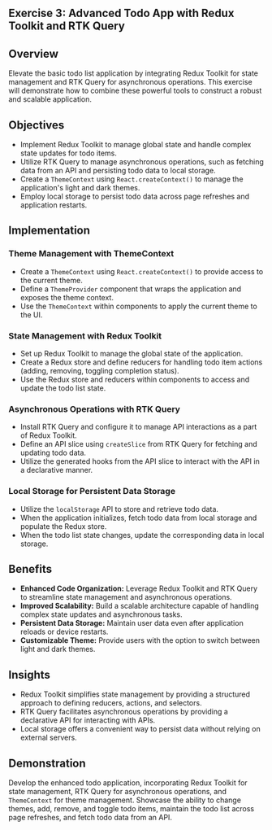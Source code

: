 ## Exercise 3: Advanced Todo App with Redux Toolkit and RTK Query

## Overview

Elevate the basic todo list application by integrating Redux Toolkit for state management and RTK Query for asynchronous operations. This exercise will demonstrate how to combine these powerful tools to construct a robust and scalable application.

## Objectives

- Implement Redux Toolkit to manage global state and handle complex state updates for todo items.
- Utilize RTK Query to manage asynchronous operations, such as fetching data from an API and persisting todo data to local storage.
- Create a `ThemeContext` using `React.createContext()` to manage the application's light and dark themes.
- Employ local storage to persist todo data across page refreshes and application restarts.

## Implementation

### Theme Management with ThemeContext

- Create a `ThemeContext` using `React.createContext()` to provide access to the current theme.
- Define a `ThemeProvider` component that wraps the application and exposes the theme context.
- Use the `ThemeContext` within components to apply the current theme to the UI.

### State Management with Redux Toolkit

- Set up Redux Toolkit to manage the global state of the application.
- Create a Redux store and define reducers for handling todo item actions (adding, removing, toggling completion status).
- Use the Redux store and reducers within components to access and update the todo list state.

### Asynchronous Operations with RTK Query

- Install RTK Query and configure it to manage API interactions as a part of Redux Toolkit.
- Define an API slice using `createSlice` from RTK Query for fetching and updating todo data.
- Utilize the generated hooks from the API slice to interact with the API in a declarative manner.

### Local Storage for Persistent Data Storage

- Utilize the `localStorage` API to store and retrieve todo data.
- When the application initializes, fetch todo data from local storage and populate the Redux store.
- When the todo list state changes, update the corresponding data in local storage.

## Benefits

- **Enhanced Code Organization:** Leverage Redux Toolkit and RTK Query to streamline state management and asynchronous operations.
- **Improved Scalability:** Build a scalable architecture capable of handling complex state updates and asynchronous tasks.
- **Persistent Data Storage:** Maintain user data even after application reloads or device restarts.
- **Customizable Theme:** Provide users with the option to switch between light and dark themes.

## Insights

- Redux Toolkit simplifies state management by providing a structured approach to defining reducers, actions, and selectors.
- RTK Query facilitates asynchronous operations by providing a declarative API for interacting with APIs.
- Local storage offers a convenient way to persist data without relying on external servers.

## Demonstration

Develop the enhanced todo application, incorporating Redux Toolkit for state management, RTK Query for asynchronous operations, and `ThemeContext` for theme management. Showcase the ability to change themes, add, remove, and toggle todo items, maintain the todo list across page refreshes, and fetch todo data from an API.
